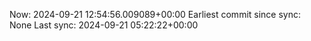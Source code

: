 Now: 2024-09-21 12:54:56.009089+00:00 Earliest commit since sync: None Last sync: 2024-09-21 05:22:22+00:00
